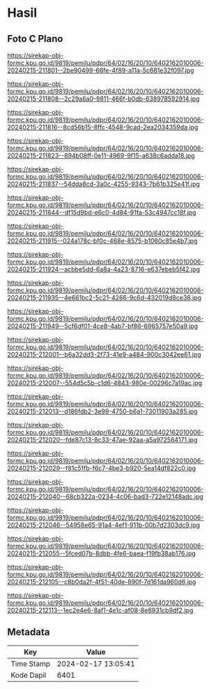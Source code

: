 # Hasil

## Foto C Plano

https://sirekap-obj-formc.kpu.go.id/9819/pemilu/pdpr/64/02/16/20/10/6402162010006-20240215-211801--2be90499-66fe-4f89-a11a-5c681e32f097.jpg

https://sirekap-obj-formc.kpu.go.id/9819/pemilu/pdpr/64/02/16/20/10/6402162010006-20240215-211808--2c29a6a0-9811-466f-b0db-638978592914.jpg

https://sirekap-obj-formc.kpu.go.id/9819/pemilu/pdpr/64/02/16/20/10/6402162010006-20240215-211816--8cd56b15-8ffc-4548-9cad-2ea2034359da.jpg

https://sirekap-obj-formc.kpu.go.id/9819/pemilu/pdpr/64/02/16/20/10/6402162010006-20240215-211823--894b08ff-0e11-4969-9f15-a638c6adda18.jpg

https://sirekap-obj-formc.kpu.go.id/9819/pemilu/pdpr/64/02/16/20/10/6402162010006-20240215-211837--54dda8cd-3a0c-4255-9343-7b61b325e41f.jpg

https://sirekap-obj-formc.kpu.go.id/9819/pemilu/pdpr/64/02/16/20/10/6402162010006-20240215-211844--df15d9bd-e6c0-4d84-91fa-53c4947cc18f.jpg

https://sirekap-obj-formc.kpu.go.id/9819/pemilu/pdpr/64/02/16/20/10/6402162010006-20240215-211915--024a178c-bf0c-468e-8575-b1060c85e4b7.jpg

https://sirekap-obj-formc.kpu.go.id/9819/pemilu/pdpr/64/02/16/20/10/6402162010006-20240215-211924--acbbe5dd-6a8a-4a23-8716-e637ebeb5f42.jpg

https://sirekap-obj-formc.kpu.go.id/9819/pemilu/pdpr/64/02/16/20/10/6402162010006-20240215-211935--4e661bc2-5c21-4266-9c6d-432019d8ce38.jpg

https://sirekap-obj-formc.kpu.go.id/9819/pemilu/pdpr/64/02/16/20/10/6402162010006-20240215-211949--5cf6df01-4ce8-4ab7-bf86-6965757e50a9.jpg

https://sirekap-obj-formc.kpu.go.id/9819/pemilu/pdpr/64/02/16/20/10/6402162010006-20240215-212001--b6a32dd3-2f73-41e9-a484-900c3042ee61.jpg

https://sirekap-obj-formc.kpu.go.id/9819/pemilu/pdpr/64/02/16/20/10/6402162010006-20240215-212007--554d5c5b-c1d6-4843-980e-00296c7a19ac.jpg

https://sirekap-obj-formc.kpu.go.id/9819/pemilu/pdpr/64/02/16/20/10/6402162010006-20240215-212013--d186fdb2-3e99-4750-b6a1-73011903a285.jpg

https://sirekap-obj-formc.kpu.go.id/9819/pemilu/pdpr/64/02/16/20/10/6402162010006-20240215-212020--fde87c13-8c33-47ae-92aa-a5a972564171.jpg

https://sirekap-obj-formc.kpu.go.id/9819/pemilu/pdpr/64/02/16/20/10/6402162010006-20240215-212029--f81c51fb-f6c7-4be3-b920-5ea14df822c0.jpg

https://sirekap-obj-formc.kpu.go.id/9819/pemilu/pdpr/64/02/16/20/10/6402162010006-20240215-212040--68cb322a-0234-4c06-bad3-722e12148adc.jpg

https://sirekap-obj-formc.kpu.go.id/9819/pemilu/pdpr/64/02/16/20/10/6402162010006-20240215-212046--54958e65-91a4-4ef1-911b-00b7d2303dc9.jpg

https://sirekap-obj-formc.kpu.go.id/9819/pemilu/pdpr/64/02/16/20/10/6402162010006-20240215-212055--5fced07b-8dbb-4fe6-baea-f19fb38ab176.jpg

https://sirekap-obj-formc.kpu.go.id/9819/pemilu/pdpr/64/02/16/20/10/6402162010006-20240215-212105--c8b0da2f-4f51-40de-890f-7d161da960d6.jpg

https://sirekap-obj-formc.kpu.go.id/9819/pemilu/pdpr/64/02/16/20/10/6402162010006-20240215-212113--1ec2e4e6-8af1-4e1c-af08-8e6931cb9df2.jpg


## Metadata

| Key        | Value               |
| ---------- | ------------------- |
| Time Stamp | 2024-02-17 13:05:41 |
| Kode Dapil | 6401                |



